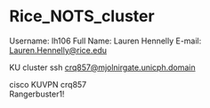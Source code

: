 # Rice_NOTS_cluster

Username: lh106
Full Name: Lauren Hennelly
E-mail: Lauren.Hennelly@rice.edu





KU cluster 
ssh crq857@mjolnirgate.unicph.domain

cisco
KUVPN
crq857  
Rangerbuster1!
